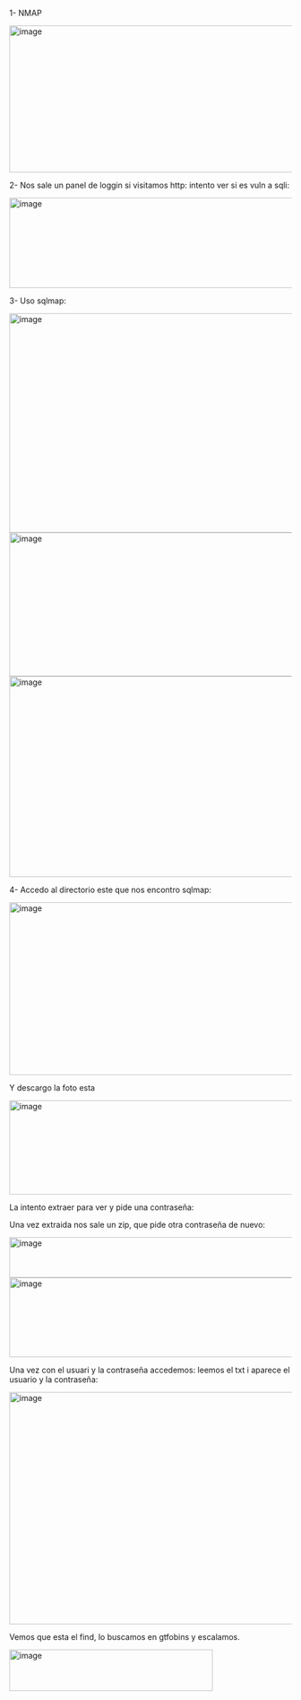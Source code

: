 1- NMAP

<img width="614" height="262" alt="image" src="https://github.com/user-attachments/assets/8a694469-d36f-4d75-9d4c-aa2eb5ab6004" />

2- Nos sale un panel de loggin si visitamos http: intento ver si es vuln a sqli:

<img width="1319" height="161" alt="image" src="https://github.com/user-attachments/assets/cab71f16-82fb-4856-b3a4-22cba847cfeb" />

3- Uso sqlmap:

<img width="639" height="391" alt="image" src="https://github.com/user-attachments/assets/f27937f6-6dca-4fc2-9d3c-fc92735bf66b" />

<img width="659" height="256" alt="image" src="https://github.com/user-attachments/assets/af33bb26-d161-4dd9-a81f-760f0e517115" />

<img width="740" height="358" alt="image" src="https://github.com/user-attachments/assets/7af1f3e8-5396-4fcf-aba1-e5779f1214e6" />

4- Accedo al directorio este que nos encontro sqlmap:

<img width="587" height="308" alt="image" src="https://github.com/user-attachments/assets/01a26c93-698d-44a9-804f-db5a44017894" />

Y descargo la foto esta

<img width="536" height="168" alt="image" src="https://github.com/user-attachments/assets/5204daf8-3db3-4e02-a220-d2fa30e8432f" />

La intento extraer para ver y pide una contraseña:

Una vez extraida nos sale un zip, que pide otra contraseña de nuevo:

<img width="749" height="72" alt="image" src="https://github.com/user-attachments/assets/67a1e60b-0ff9-494c-91db-e6ca93545f10" />

<img width="609" height="142" alt="image" src="https://github.com/user-attachments/assets/10c3d0ff-fb9d-48a8-ad37-7b42c5748995" />

Una vez con el usuari y la contraseña accedemos: leemos el txt i aparece el usuario y la contraseña:

<img width="672" height="414" alt="image" src="https://github.com/user-attachments/assets/b5e1e972-f242-49bb-86a3-c1039cf78228" />

Vemos que esta el find, lo buscamos en gtfobins y escalamos.

<img width="363" height="74" alt="image" src="https://github.com/user-attachments/assets/9ac2de0b-c02b-4e25-bd28-841b936e81b0" />

